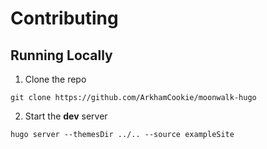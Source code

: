 # Contributing
<!-- markdownlint-disable MD029 -->

## Running Locally

1. Clone the repo

```shell
git clone https://github.com/ArkhamCookie/moonwalk-hugo
```

2. Start the **dev** server

```shell
hugo server --themesDir ../.. --source exampleSite
```

